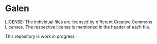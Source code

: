 # Galen

LICENSE: The individual files are licensed by different Creative Commons Licenses. The respective license is mentioned in the header of each file.

This repository is work in progress. 

